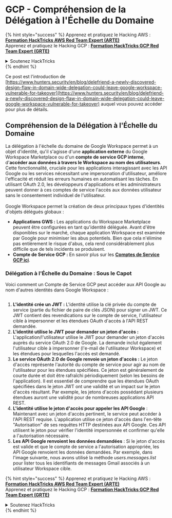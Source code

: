# GCP - Compréhension de la Délégation à l'Échelle du Domaine

{% hint style="success" %}
Apprenez et pratiquez le Hacking AWS :<img src="/.gitbook/assets/image.png" alt="" data-size="line">[**Formation HackTricks AWS Red Team Expert (ARTE)**](https://training.hacktricks.xyz/courses/arte)<img src="/.gitbook/assets/image.png" alt="" data-size="line">\
Apprenez et pratiquez le Hacking GCP : <img src="/.gitbook/assets/image (2).png" alt="" data-size="line">[**Formation HackTricks GCP Red Team Expert (GRTE)**<img src="/.gitbook/assets/image (2).png" alt="" data-size="line">](https://training.hacktricks.xyz/courses/grte)

<details>

<summary>Soutenez HackTricks</summary>

* Consultez les [**plans d'abonnement**](https://github.com/sponsors/carlospolop) !
* **Rejoignez le** 💬 [**groupe Discord**](https://discord.gg/hRep4RUj7f) ou le [**groupe Telegram**](https://t.me/peass) ou **suivez-nous** sur **Twitter** 🐦 [**@hacktricks\_live**](https://twitter.com/hacktricks\_live)**.**
* **Partagez des astuces de hacking en soumettant des PR aux** [**HackTricks**](https://github.com/carlospolop/hacktricks) et [**HackTricks Cloud**](https://github.com/carlospolop/hacktricks-cloud) dépôts GitHub.

</details>
{% endhint %}

Ce post est l'introduction de [https://www.hunters.security/en/blog/delefriend-a-newly-discovered-design-flaw-in-domain-wide-delegation-could-leave-google-workspace-vulnerable-for-takeover](https://www.hunters.security/en/blog/delefriend-a-newly-discovered-design-flaw-in-domain-wide-delegation-could-leave-google-workspace-vulnerable-for-takeover) auquel vous pouvez accéder pour plus de détails.

## **Compréhension de la Délégation à l'Échelle du Domaine**

La délégation à l'échelle du domaine de Google Workspace permet à un objet d'identité, qu'il s'agisse d'une **application externe** du Google Workspace Marketplace ou d'un **compte de service GCP interne**, d'**accéder aux données à travers le Workspace au nom des utilisateurs**. Cette fonctionnalité, cruciale pour les applications interagissant avec les API Google ou les services nécessitant une impersonation d'utilisateur, améliore l'efficacité et réduit les erreurs humaines en automatisant les tâches. En utilisant OAuth 2.0, les développeurs d'applications et les administrateurs peuvent donner à ces comptes de service l'accès aux données utilisateur sans le consentement individuel de l'utilisateur.\
\
Google Workspace permet la création de deux principaux types d'identités d'objets délégués globaux :

* **Applications GWS :** Les applications du Workspace Marketplace peuvent être configurées en tant qu'identité déléguée. Avant d'être disponibles sur le marché, chaque application Workspace est examinée par Google pour minimiser les abus potentiels. Bien que cela n'élimine pas entièrement le risque d'abus, cela rend considérablement plus difficile que de tels incidents se produisent.
* **Compte de Service GCP :** En savoir plus sur les [**Comptes de Service GCP ici**](../gcp-basic-information/#service-accounts).

### **Délégation à l'Échelle du Domaine : Sous le Capot**

Voici comment un Compte de Service GCP peut accéder aux API Google au nom d'autres identités dans Google Workspace :

<figure><img src="../../../.gitbook/assets/image (58).png" alt=""><figcaption></figcaption></figure>

1. **L'identité crée un JWT :** L'identité utilise la clé privée du compte de service (partie du fichier de paire de clés JSON) pour signer un JWT. Ce JWT contient des revendications sur le compte de service, l'utilisateur cible à impersonner et les étendues OAuth d'accès à l'API REST demandée.
2. **L'identité utilise le JWT pour demander un jeton d'accès :** L'application/l'utilisateur utilise le JWT pour demander un jeton d'accès auprès du service OAuth 2.0 de Google. La demande inclut également l'utilisateur cible à impersonner (l'e-mail de l'utilisateur Workspace) et les étendues pour lesquelles l'accès est demandé.
3. **Le service OAuth 2.0 de Google renvoie un jeton d'accès :** Le jeton d'accès représente l'autorité du compte de service pour agir au nom de l'utilisateur pour les étendues spécifiées. Ce jeton est généralement de courte durée et doit être rafraîchi périodiquement (selon les besoins de l'application). Il est essentiel de comprendre que les étendues OAuth spécifiées dans le jeton JWT ont une validité et un impact sur le jeton d'accès résultant. Par exemple, les jetons d'accès possédant plusieurs étendues auront une validité pour de nombreuses applications API REST.
4. **L'identité utilise le jeton d'accès pour appeler les API Google** : Maintenant avec un jeton d'accès pertinent, le service peut accéder à l'API REST requise. L'application utilise ce jeton d'accès dans l'en-tête "Autorisation" de ses requêtes HTTP destinées aux API Google. Ces API utilisent le jeton pour vérifier l'identité impersonnée et confirmer qu'elle a l'autorisation nécessaire.
5. **Les API Google renvoient les données demandées** : Si le jeton d'accès est valide et que le compte de service a l'autorisation appropriée, les API Google renvoient les données demandées. Par exemple, dans l'image suivante, nous avons utilisé la méthode _users.messages.list_ pour lister tous les identifiants de messages Gmail associés à un utilisateur Workspace cible.

{% hint style="success" %}
Apprenez et pratiquez le Hacking AWS :<img src="/.gitbook/assets/image.png" alt="" data-size="line">[**Formation HackTricks AWS Red Team Expert (ARTE)**](https://training.hacktricks.xyz/courses/arte)<img src="/.gitbook/assets/image.png" alt="" data-size="line">\
Apprenez et pratiquez le Hacking GCP : <img src="/.gitbook/assets/image (2).png" alt="" data-size="line">[**Formation HackTricks GCP Red Team Expert (GRTE)**<img src="/.gitbook/assets/image (2).png" alt="" data-size="line">](https://training.hacktricks.xyz/courses/grte)

<details>

<summary>Soutenez HackTricks</summary>

* Consultez les [**plans d'abonnement**](https://github.com/sponsors/carlospolop) !
* **Rejoignez le** 💬 [**groupe Discord**](https://discord.gg/hRep4RUj7f) ou le [**groupe Telegram**](https://t.me/peass) ou **suivez-nous** sur **Twitter** 🐦 [**@hacktricks\_live**](https://twitter.com/hacktricks\_live)**.**
* **Partagez des astuces de hacking en soumettant des PR aux** [**HackTricks**](https://github.com/carlospolop/hacktricks) et [**HackTricks Cloud**](https://github.com/carlospolop/hacktricks-cloud) dépôts GitHub.

</details>
{% endhint %}
